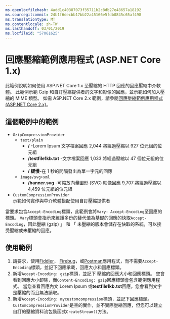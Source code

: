 ```yaml
---
ms.openlocfilehash: 4add1c40387073f35711b2c8db27e48657a18192
ms.sourcegitcommit: 24b1f6decbb17bb22a45166e5fdb0845c65af498
ms.translationtype: MT
ms.contentlocale: zh-TW
ms.lasthandoff: 03/01/2019
ms.locfileid: "57061625"
---
```

# <a name="response-compression-sample-application-aspnet-core-1x"></a>回應壓縮範例應用程式 (ASP.NET Core 1.x)

此範例說明如何使用 ASP.NET Core 1.x 至壓縮的 HTTP 回應的回應壓縮中介軟體。 此範例示範 Gzip 和自訂壓縮提供者的文字和影像的回應，並示範如何加入壓縮的 MIME 類型。 如需 ASP.NET Core 2.x 範例，請參閱[回應壓縮範例應用程式 (ASP.NET Core 2.x)](https://github.com/aspnet/Docs/tree/master/aspnetcore/performance/response-compression/samples/2.x)。

## <a name="examples-in-this-sample"></a>這個範例中的範例

* `GzipCompressionProvider`
  * `text/plain`
    * **/** -Lorem Ipsum 文字檔案回應 2,044 將經過壓縮以 927 位元組的位元組
    * **/testfile1kb.txt** -文字檔案回應 1,033 將經過壓縮以 47 個位元組的位元組
    * **/ 緩慢**-在 1 秒的間隔發出為單一字元的回應
  * `image/svg+xml`
    * **/banner.svg** -可縮放向量圖形 (SVG) 映像回應 9,707 將經過壓縮以 4,459 位元組的位元組
* `CustomCompressionProvider`<br>示範如何實作與中介軟體搭配使用自訂壓縮提供者

當要求包含`Accept-Encoding`標頭，此範例會將`Vary: Accept-Encoding`至回應的標頭。 `Vary`標頭會指示來維護多份的替代值為基礎的回應的快取`Accept-Encoding`，因此壓縮 (gzip) 」 和 「 未壓縮的版本會儲存在快取的系統，可以接受壓縮或未壓縮的回應。

## <a name="using-the-sample"></a>使用範例

1. 請要求，使用[Fiddler](http://www.telerik.com/fiddler)， [Firebug](http://getfirebug.com/)，或[Postman](https://www.getpostman.com/)應用程式，而不需要`Accept-Encoding`標頭，並記下回應承載，回應大小和回應標頭。
1. 新增`Accept-Encoding: gzip`標頭，並記下 壓縮的回應大小和回應標頭。 您會看到回應大小卸除，而`Content-Encoding: gzip`回應標頭會包含範例應用程式。 當您查看回應內文 Lorem Ipsum 或**testfile1kb.txt**回應，您會看到文字是壓縮的而且無法讀取。
1. 新增`Accept-Encoding: mycustomcompression`標頭，並記下回應標頭。 `CustomCompressionProvider`是空的實作，並不實際壓縮回應，但您可以建立自訂的壓縮資料流包裝函式`CreateStream()`方法。
